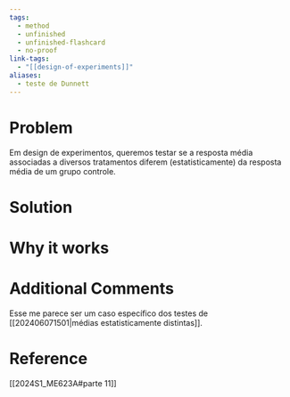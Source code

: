 ```yaml
---
tags:
  - method
  - unfinished
  - unfinished-flashcard
  - no-proof
link-tags:
  - "[[design-of-experiments]]"
aliases:
  - teste de Dunnett
---
```

# Problem
Em design de experimentos, queremos testar se a resposta média associadas a diversos tratamentos diferem (estatisticamente) da resposta média de um grupo controle.

# Solution


# Why it works


# Additional Comments
Esse me parece ser um caso específico dos testes de [[202406071501|médias estatisticamente distintas]].

# Reference
[[2024S1_ME623A#parte 11]]




